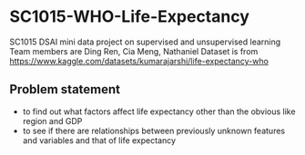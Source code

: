 # SC1015-WHO-Life-Expectancy
 SC1015 DSAI mini data project on supervised and unsupervised learning
Team members are Ding Ren, Cia Meng, Nathaniel
Dataset is from https://www.kaggle.com/datasets/kumarajarshi/life-expectancy-who
## Problem statement
- to find out what factors affect life expectancy other than the obvious like region and GDP
- to see if there are relationships between previously unknown features and variables and that of life expectancy